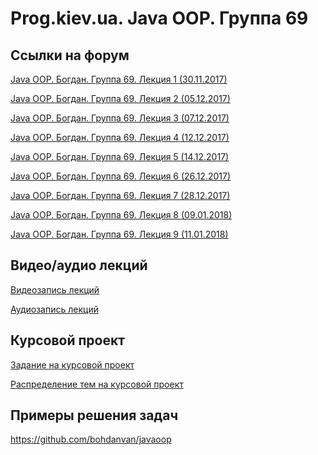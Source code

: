 Prog.kiev.ua. Java OOP. Группа 69
===

## Cсылки на форум

[Java OOP. Богдан. Группа 69. Лекция 1 (30.11.2017)](https://prog.kiev.ua/forum/index.php/topic,3305.0.html)

[Java OOP. Богдан. Группа 69. Лекция 2 (05.12.2017)](https://prog.kiev.ua/forum/index.php/topic,3316.0.html)

[Java OOP. Богдан. Группа 69. Лекция 3 (07.12.2017)](https://prog.kiev.ua/forum/index.php/topic,3325.0.html)

[Java OOP. Богдан. Группа 69. Лекция 4 (12.12.2017)](https://prog.kiev.ua/forum/index.php/topic,3334.0.html)

[Java OOP. Богдан. Группа 69. Лекция 5 (14.12.2017)](https://prog.kiev.ua/forum/index.php/topic,3338.0.html)

[Java OOP. Богдан. Группа 69. Лекция 6 (26.12.2017)](https://prog.kiev.ua/forum/index.php/topic,3355.0.html)

[Java OOP. Богдан. Группа 69. Лекция 7 (28.12.2017)](https://prog.kiev.ua/forum/index.php/topic,3358.0.html)

[Java OOP. Богдан. Группа 69. Лекция 8 (09.01.2018)](https://prog.kiev.ua/forum/index.php/topic,3368.0.html)

[Java OOP. Богдан. Группа 69. Лекция 9 (11.01.2018)](https://prog.kiev.ua/forum/index.php/topic,3371.0.html)

## Видео/аудио лекций

[Видеозапись лекций](https://mega.nz/#F!fI9ACBqB)

[Аудиозапись лекций](https://mega.nz/#F!iIUhgL5T)

## Курсовой проект

[Задание на курсовой проект](https://docs.google.com/document/d/1BD_RtdtKI4MZylI_UGOGdE8_d2CZTZnfVCWwirvSVbU/edit)

[Распределение тем на курсовой проект](https://docs.google.com/spreadsheets/d/165Xg8nBX090FmvoCrgwPp8OOHsI5f5T4u7l7ZNCSIqg/edit?usp=sharing)


## Примеры решения задач

https://github.com/bohdanvan/javaoop

